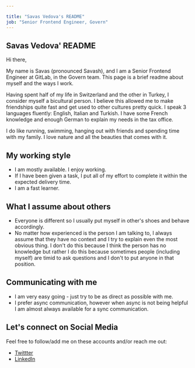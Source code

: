 ```yaml
---

title: "Savas Vedova's README"
job: "Senior Frontend Engineer, Govern"
---
```


## Savas Vedova' README

Hi there,

My name is Savas (pronounced Savash), and I am a Senior Frontend Engineer at GitLab, in the Govern team. This page is a brief readme about myself and the ways I work.

Having spent half of my life in Switzerland and the other in Turkey, I consider myself a bicultural person. I believe this allowed me to make friendships quite fast and get used to other cultures pretty quick. I speak 3 languages fluently: English, Italian and Turkish. I have some French knowledge and enough German to explain my needs in the tax office.

I do like running, swimming, hanging out with friends and spending time with my family. I love nature and all the beauties that comes with it.

## My working style

* I am mostly available. I enjoy working.
* If I have been given a task, I put all of my effort to complete it within the expected delivery time.
* I am a fast learner.

## What I assume about others

* Everyone is different so I usually put myself in other's shoes and behave accordingly.
* No matter how experienced is the person I am talking to, I always assume that they have no context and I try to explain even the most obvious thing. I don't do this because I think the person has no knowledge but rather I do this because sometimes people (including myself) are timid to ask questions and I don't to put anyone in that position.

## Communicating with me

* I am very easy going - just try to be as direct as possible with me.
* I prefer async communication, however when async is not being helpful I am almost always available for a sync communication.

## Let's connect on Social Media

Feel free to follow/add me on these accounts and/or reach me out:

* [Twittter](https://twitter.com/savasvedova)
* [LinkedIn](https://www.linkedin.com/in/savas-vedova)
